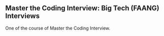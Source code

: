 ## Master the Coding Interview: Big Tech (FAANG) Interviews

One of the course of Master the Coding Interview.